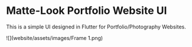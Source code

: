 # Matte-Look Portfolio Website UI

This is a simple UI designed in Flutter for Portfolio/Photography Websites.

![](website/assets/images/Frame 1.png)